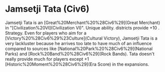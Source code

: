 # Jamsetji Tata (Civ6)

Jamsetji Tata is an [Great%20Merchant%20%28Civ6%29](Great Merchant) in "[Civilization%20VI](Civilization VI)".
Unique ability.
 districts provide +10 .
Strategy.
Even for players who aim for a [Victory%20%28Civ6%29%23Culture](Cultural Victory), Jamsetji Tata is a very lackluster because he arrives too late to have much of an influence compared to sources like [National%20Park%20%28Civ6%29](National Parks) and [Rock%20Band%20%28Civ6%29](Rock Bands). Tata doesn't really provide much for players except +1 [Historic%20Moment%20%28Civ6%29](Era Score) in the expansions.